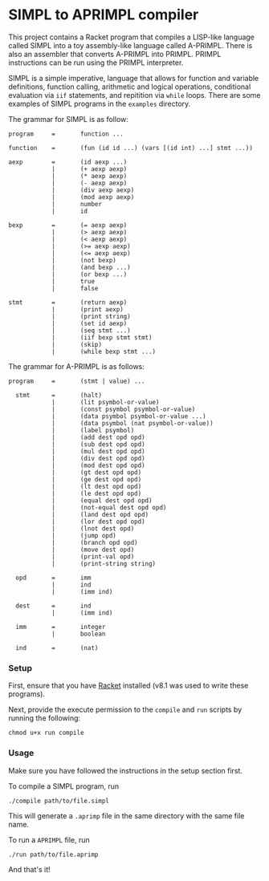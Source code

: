 # SIMPL to APRIMPL compiler

This project contains a Racket program that compiles a LISP-like language called SIMPL into a toy assembly-like language called A-PRIMPL. There is also an assembler that converts A-PRIMPL into PRIMPL. PRIMPL instructions can be run using the PRIMPL interpreter.

SIMPL is a simple imperative, language that allows for function and variable definitions, function calling, arithmetic and logical operations, conditional evaluation via `iif` statements, and repitition via `while` loops. There are some examples of SIMPL programs in the `examples` directory.

The grammar for SIMPL is as follow:
```
program	 	=	 	function ...
 	 	 	 	 
function	=	 	(fun (id id ...) (vars [(id int) ...] stmt ...))
 	 	 	 	 
aexp	 	=	 	(id aexp ...)
            |       (+ aexp aexp)
            |	 	(* aexp aexp)
            |	 	(- aexp aexp)
            |	 	(div aexp aexp)
            |	 	(mod aexp aexp)
            |	 	number
            |	 	id
 	 	 	 	 
bexp	 	=	 	(= aexp aexp)
            |	 	(> aexp aexp)
            |	 	(< aexp aexp)
            |	 	(>= aexp aexp)
            |	 	(<= aexp aexp)
            |	 	(not bexp)
            |	 	(and bexp ...)
            |	 	(or bexp ...)
            |	 	true
            |	 	false

stmt	 	=	 	(return aexp)
 	 	    |	 	(print aexp)
 	 	    |	 	(print string)
            |       (set id aexp)
 	 	    |	 	(seq stmt ...)
            |   	(iif bexp stmt stmt)
            |       (skip)
 	 	    |	 	(while bexp stmt ...)

```

The grammar for A-PRIMPL is as follows:
```
program	 	=	 	(stmt | value) ...
 	 	 	 	 
  stmt	 	=	 	(halt)
            |	 	(lit psymbol-or-value)
            |	 	(const psymbol psymbol-or-value)
            |	 	(data psymbol psymbol-or-value ...)
            |	 	(data psymbol (nat psymbol-or-value))
            |	 	(label psymbol)
            |       (add dest opd opd)
            |	 	(sub dest opd opd)
            |	 	(mul dest opd opd)
            |	 	(div dest opd opd)
            |	 	(mod dest opd opd)
            |	 	(gt dest opd opd)
            |	 	(ge dest opd opd)
            |	 	(lt dest opd opd)
            |	 	(le dest opd opd)
            |	 	(equal dest opd opd)
            |	 	(not-equal dest opd opd)
            |	 	(land dest opd opd)
            |	 	(lor dest opd opd)
            |	 	(lnot dest opd)
            |	 	(jump opd)
            |	 	(branch opd opd)
            |	 	(move dest opd)
            |	 	(print-val opd)
            |	 	(print-string string)
 	 	 	 	 
  opd	 	=	 	imm
            |	 	ind
            |	 	(imm ind)
 	 	 	 	 
  dest	 	=	 	ind
 	 	    |	 	(imm ind)
 	 	 	 	 
  imm	 	=	 	integer
 	 	    |	 	boolean
 	 	 	 	 
  ind	 	=	 	(nat)
```

### Setup

First, ensure that you have [Racket](https://download.racket-lang.org/racket-v8.1.html) installed (v8.1 was used to write these programs).

Next, provide the execute permission to the `compile` and `run` scripts by running the following:
```
chmod u+x run compile
```

### Usage

Make sure you have followed the instructions in the setup section first.

To compile a SIMPL program, run
```
./compile path/to/file.simpl
```

This will generate a `.aprimp` file in the same directory with the same file name.

To run a `APRIMPL` file, run
```
./run path/to/file.aprimp
```

And that's it!
